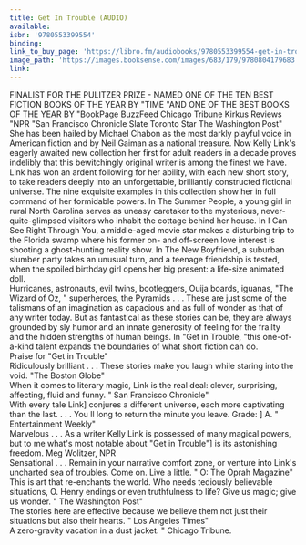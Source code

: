 ```yaml
---
title: Get In Trouble (AUDIO)
available:
isbn: '9780553399554'
binding:
link_to_buy_page: 'https://libro.fm/audiobooks/9780553399554-get-in-trouble?bookstore=brooklinebooksmith'
image_path: 'https://images.booksense.com/images/683/179/9780804179683.jpg'
link:
---
```



FINALIST FOR THE PULITZER PRIZE - NAMED ONE OF THE TEN BEST FICTION BOOKS OF THE YEAR BY "TIME "AND ONE OF THE BEST BOOKS OF THE YEAR BY "BookPage BuzzFeed Chicago Tribune Kirkus Reviews "NPR "San Francisco Chronicle Slate Toronto Star The Washington Post"
<br>She has been hailed by Michael Chabon as the most darkly playful voice in American fiction and by Neil Gaiman as a national treasure. Now Kelly Link's eagerly awaited new collection her first for adult readers in a decade proves indelibly that this bewitchingly original writer is among the finest we have.
<br>Link has won an ardent following for her ability, with each new short story, to take readers deeply into an unforgettable, brilliantly constructed fictional universe. The nine exquisite examples in this collection show her in full command of her formidable powers. In The Summer People, a young girl in rural North Carolina serves as uneasy caretaker to the mysterious, never-quite-glimpsed visitors who inhabit the cottage behind her house. In I Can See Right Through You, a middle-aged movie star makes a disturbing trip to the Florida swamp where his former on- and off-screen love interest is shooting a ghost-hunting reality show. In The New Boyfriend, a suburban slumber party takes an unusual turn, and a teenage friendship is tested, when the spoiled birthday girl opens her big present: a life-size animated doll.
<br>Hurricanes, astronauts, evil twins, bootleggers, Ouija boards, iguanas, "The Wizard of Oz, " superheroes, the Pyramids . . . These are just some of the talismans of an imagination as capacious and as full of wonder as that of any writer today. But as fantastical as these stories can be, they are always grounded by sly humor and an innate generosity of feeling for the frailty and the hidden strengths of human beings. In "Get in Trouble, "this one-of-a-kind talent expands the boundaries of what short fiction can do.
<br>Praise for "Get in Trouble"
<br>Ridiculously brilliant . . . These stories make you laugh while staring into the void. "The Boston Globe"
<br>When it comes to literary magic, Link is the real deal: clever, surprising, affecting, fluid and funny. " San Francisco Chronicle"
<br>With every tale Link] conjures a different universe, each more captivating than the last. . . . You ll long to return the minute you leave. Grade: ] A. " Entertainment Weekly"
<br>Marvelous . . . As a writer Kelly Link is possessed of many magical powers, but to me what's most notable about "Get in Trouble"] is its astonishing freedom. Meg Wolitzer, NPR
<br>Sensational . . . Remain in your narrative comfort zone, or venture into Link's uncharted sea of troubles. Come on. Live a little. " O: The Oprah Magazine"
<br>This is art that re-enchants the world. Who needs tediously believable situations, O. Henry endings or even truthfulness to life? Give us magic; give us wonder. " The Washington Post"
<br>The stories here are effective because we believe them not just their situations but also their hearts. " Los Angeles Times"
<br>A zero-gravity vacation in a dust jacket. " Chicago Tribune.